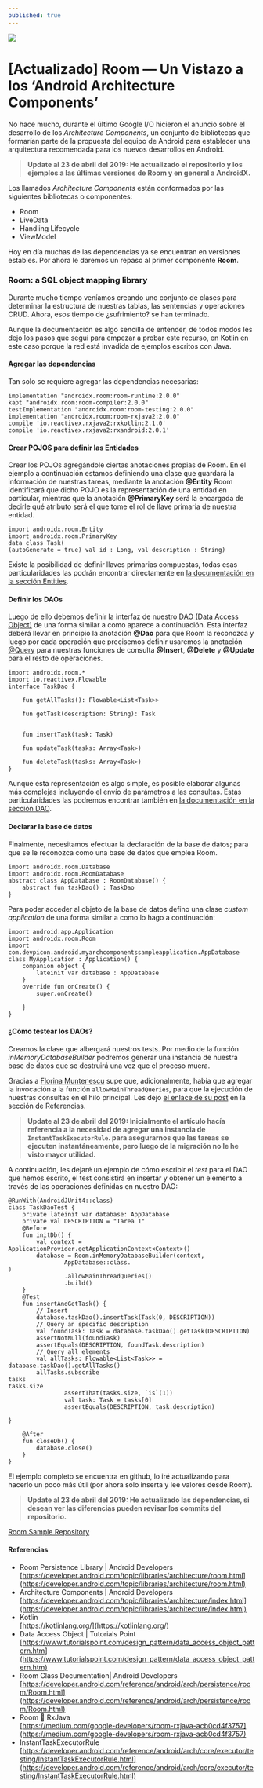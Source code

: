 ```yaml
---
published: true
---
```

![](https://cdn-images-1.medium.com/max/2600/1*rZBIQ1AH1ufDTn8KldAyHA.png)

# [Actualizado] Room — Un Vistazo a los ‘Android Architecture Components’

No hace mucho, durante el último Google I/O hicieron el anuncio sobre el
desarrollo de los *Architecture Components*, un conjunto de bibliotecas que
formarían parte de la propuesta del equipo de Android para establecer una
arquitectura recomendada para los nuevos desarrollos en Android.

> **Update al 23 de abril del 2019: He actualizado el repositorio y los ejemplos a
> las últimas versiones de Room y en general a AndroidX.**

Los llamados *Architecture Components* están conformados por las siguientes
bibliotecas o componentes:

* Room
* LiveData
* Handling Lifecycle
* ViewModel

Hoy en día muchas de las dependencias ya se encuentran en versiones estables.
Por ahora le daremos un repaso al primer componente **Room**.

### **Room: a SQL object mapping library**

Durante mucho tiempo veníamos creando uno conjunto de clases para determinar la
estructura de nuestras tablas, las sentencias y operaciones CRUD. Ahora, esos
tiempo de ¿sufrimiento? se han terminado.

Aunque la documentación es algo sencilla de entender, de todos modos les dejo
los pasos que seguí para empezar a probar este recurso, en Kotlin en este caso
porque la red está invadida de ejemplos escritos con Java.

#### Agregar las dependencias

Tan solo se requiere agregar las dependencias necesarias:

    implementation "androidx.room:room-runtime:2.0.0"
    kapt "androidx.room:room-compiler:2.0.0"
    testImplementation "androidx.room:room-testing:2.0.0"
    implementation "androidx.room:room-rxjava2:2.0.0"
    compile 'io.reactivex.rxjava2:rxkotlin:2.1.0'
    compile 'io.reactivex.rxjava2:rxandroid:2.0.1'

#### Crear POJOS para definir las Entidades

Crear los POJOs agregándole ciertas anotaciones propias de Room. En el ejemplo a
continuación estamos definiendo una clase que guardará la información de
nuestras tareas, mediante la anotación **@Entity** Room identificará que dicho
POJO es la representación de una entidad en particular, mientras que la
anotación **@PrimaryKey** será la encargada de decirle qué atributo será el que
tome el rol de llave primaria de nuestra entidad.

    import androidx.room.Entity
    import androidx.room.PrimaryKey
    data class Task(
    (autoGenerate = true) val id : Long, val description : String)

Existe la posibilidad de definir llaves primarias compuestas, todas esas
particularidades las podrán encontrar directamente en [la documentación en la
sección
Entities](https://developer.android.com/topic/libraries/architecture/room.html#entities).

#### Definir los DAOs

Luego de ello debemos definir la interfaz de nuestro [DAO (Data Access
Object)](https://www.tutorialspoint.com/design_pattern/data_access_object_pattern.htm)
de una forma similar a como aparece a continuación. Esta interfaz deberá llevar
en principio la anotación **@Dao** para que Room la reconozca y luego por cada
operación que precisemos definir usaremos la anotación
[@Query](https://developer.android.com/reference/android/arch/persistence/room/Query.html)
para nuestras funciones de consulta **@Insert**, **@Delete** y **@Update** para
el resto de operaciones.

    import androidx.room.*
    import io.reactivex.Flowable
    interface TaskDao {
        
        fun getAllTasks(): Flowable<List<Task>>
        
        fun getTask(description: String): Task

        
        fun insertTask(task: Task)
        
        fun updateTask(tasks: Array<Task>)
        
        fun deleteTask(tasks: Array<Task>)
    }

Aunque esta representación es algo simple, es posible elaborar algunas más
complejas incluyendo el envío de parámetros a las consultas. Estas
particularidades las podremos encontrar también en [la documentación en la
sección
DAO](https://developer.android.com/topic/libraries/architecture/room.html#daos).

#### Declarar la base de datos

Finalmente, necesitamos efectuar la declaración de la base de datos; para que se
le reconozca como una base de datos que emplea Room.

    import androidx.room.Database
    import androidx.room.RoomDatabase
    abstract class AppDatabase : RoomDatabase() {
        abstract fun taskDao() : TaskDao
    }

Para poder acceder al objeto de la base de datos defino una clase *custom
application* de una forma similar a como lo hago a continuación:

    import android.app.Application
    import androidx.room.Room
    import com.devpicon.android.myarchcomponentssampleapplication.AppDatabase
    class MyApplication : Application() {
        companion object {
            lateinit var database : AppDatabase
        }
        override fun onCreate() {
            super.onCreate()
            
        }
    }

#### ¿Cómo testear los DAOs?

Creamos la clase que albergará nuestros tests. Por medio de la función
*inMemoryDatabaseBuilder* podremos generar una instancia de nuestra base de
datos que se destruirá una vez que el proceso muera.

Gracias a [Florina Muntenescu](https://medium.com/u/d5885adb1ddf) supe que,
adicionalmente, había que agregar la invocación a la función
`allowMainThreadQueries`, para que la ejecución de nuestras consultas en el hilo
principal. Les dejo [el enlace de su
post](https://medium.com/google-developers/room-rxjava-acb0cd4f3757) en la
sección de Referencias.

> **Update al 23 de abril del 2019: Inicialmente el artículo hacía referencia a la
> necesidad de agregar una instancia de `InstantTaskExecutorRule`. para
asegurarnos que las tareas se ejecuten instantáneamente, pero luego de la
migración no le he visto mayor utilidad.**

A continuación, les dejaré un ejemplo de cómo escribir el *test* para el DAO que
hemos escrito, el test consistirá en insertar y obtener un elemento a través de
las operaciones definidas en nuestro DAO:

    @RunWith(AndroidJUnit4::class)
    class TaskDaoTest {
        private lateinit var database: AppDatabase
        private val DESCRIPTION = "Tarea 1"
        @Before
        fun initDb() {
            val context = ApplicationProvider.getApplicationContext<Context>()
            database = Room.inMemoryDatabaseBuilder(context,
                    AppDatabase::class.
    )
                    .allowMainThreadQueries()
                    .build()
        }
        @Test
        fun insertAndGetTask() {
            // Insert
            database.taskDao().insertTask(Task(0, DESCRIPTION))
            // Query an specific description
            val foundTask: Task = database.taskDao().getTask(DESCRIPTION)
            assertNotNull(foundTask)
            assertEquals(DESCRIPTION, foundTask.description)
            // Query all elements
            val allTasks: Flowable<List<Task>> = database.taskDao().getAllTasks()
            allTasks.subscribe 
    tasks 
    tasks.size
                    assertThat(tasks.size, `is`(1))
                    val task: Task = tasks[0]
                    assertEquals(DESCRIPTION, task.description)
                
    }
        
        @After
        fun closeDb() {
            database.close()
        }
    }

El ejemplo completo se encuentra en github, lo iré actualizando para hacerlo un
poco más útil (por ahora solo inserta y lee valores desde Room).

> **Update al 23 de abril del 2019: He actualizado las dependencias, si desean ver
> las diferencias pueden revisar los commits del repositorio.**

[Room Sample Repository](https://github.com/DevPicon/arch-components-sample-app)

#### Referencias

* Room Persistence Library | Android Developers<br>
[https://developer.android.com/topic/libraries/architecture/room.html](https://developer.android.com/topic/libraries/architecture/room.html)
* Architecture Components | Android Developers<br>
[https://developer.android.com/topic/libraries/architecture/index.html](https://developer.android.com/topic/libraries/architecture/index.html)
* Kotlin<br> [https://kotlinlang.org/](https://kotlinlang.org/)
* Data Access Object | Tutorials Point<br>
[https://www.tutorialspoint.com/design_pattern/data_access_object_pattern.htm](https://www.tutorialspoint.com/design_pattern/data_access_object_pattern.htm)
* Room Class Documentation| Android Developers<br>
[https://developer.android.com/reference/android/arch/persistence/room/Room.html](https://developer.android.com/reference/android/arch/persistence/room/Room.html)
* Room 🔗 RxJava<br>
[https://medium.com/google-developers/room-rxjava-acb0cd4f3757](https://medium.com/google-developers/room-rxjava-acb0cd4f3757)
* InstantTaskExecutorRule<br>
[https://developer.android.com/reference/android/arch/core/executor/testing/InstantTaskExecutorRule.html](https://developer.android.com/reference/android/arch/core/executor/testing/InstantTaskExecutorRule.html)
